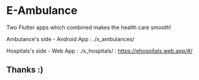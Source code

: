 # E-Ambulance

Two Flutter apps which combined makes the health care smooth! 

Ambulance's side - Android App : ./x_ambulances/

Hospitals's side - Web App : ./x_hospitals/ : https://ehospitals.web.app/#/

## Thanks :) 

